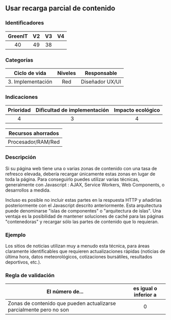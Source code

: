 ## Usar recarga parcial de contenido

 ### Identificadores

 | GreenIT | V2 | V3 | V4 |
 |:-------:|:---:|:---:|:----:|
 | 40 | 49 | 38 | |

 ### Categorías

 | Ciclo de vida | Niveles | Responsable |
 |:-----------------:|:-------:|:--------------:|
 | 3. Implementación | Red | Diseñador UX/UI |

 ### Indicaciones

 | Prioridad | Dificultad de implementación | Impacto ecológico |
 |:---------:|:--------------------------:|:-----------------:|
 | 4 | 3 | 4 |

 | Recursos ahorrados |
 |:---------------------------------------------------------:|
 | Procesador/RAM/Red |

 ### Descripción

Si su página web tiene una o varias zonas de contenido con una tasa de refresco elevada, debería recargar únicamente 
estas zonas en lugar de toda la página. Para conseguirlo puedes utilizar varias técnicas, generalmente con Javascript : 
AJAX, Service Workers, Web Components, o desarrollos a medida.

Incluso es posible no incluir estas partes en la respuesta HTTP y añadirlas posteriormente con el Javascript descrito 
anteriormente. Esta arquitectura puede denominarse "islas de componentes" o "arquitectura de islas". Una ventaja es la 
posibilidad de mantener soluciones de caché para las páginas "contenedoras" y recargar sólo las partes de contenido que lo requieran.
 ### Ejemplo

Los sitios de noticias utilizan muy a menudo esta técnica, para áreas claramente identificables que requieren 
actualizaciones rápidas (noticias de última hora, datos meteorológicos, cotizaciones bursátiles, resultados deportivos, etc.).
 ### Regla de validación

 | El número de... | es igual o inferior a |
 |---------------------------------------------------------|:-------------------------:|
 | Zonas de contenido que pueden actualizarse parcialmente pero no son | 0 |
